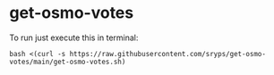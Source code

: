 # get-osmo-votes

To run just execute this in terminal:

`bash <(curl -s https://raw.githubusercontent.com/sryps/get-osmo-votes/main/get-osmo-votes.sh)`
